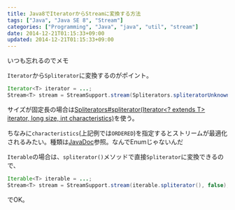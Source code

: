 ```yaml
---
title: Java8でIteratorからStreamに変換する方法
tags: ["Java", "Java SE 8", "Stream"]
categories: ["Programming", "Java", "java", "util", "stream"]
date: 2014-12-21T01:15:33+09:00
updated: 2014-12-21T01:15:33+09:00
---
```


いつも忘れるのでメモ

`Iterator`から`Spliterator`に変換するのがポイント。

``` java
Iterator<T> iterator = ...;
Stream<T> stream = StreamSupport.stream(Spliterators.spliteratorUnknownSize(iterator, Spliterator.ORDERED), false);
```

サイズが固定長の場合は[Spliterators#spliterator(Iterator<? extends T> iterator, long size, int characteristics)](https://docs.oracle.com/javase/jp/8/api/java/util/Spliterators.html#spliterator-java.util.Iterator-long-int-)を使う。

ちなみに`characteristics`(上記例では`ORDERED`)を指定するとストリームが最適化されるみたい。種類は[JavaDoc](https://docs.oracle.com/javase/jp/8/api/java/util/Spliterator.html#field.summary)参照。なんでEnumじゃないんだ

`Iterable`の場合は、`spliterator()`メソッドで直接`Spliterator`に変換できるので、

``` java
Iterable<T> iterable = ...;
Stream<T> stream = StreamSupport.stream(iterable.spliterator(), false);
```
でOK。
